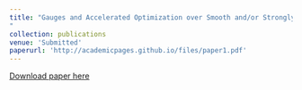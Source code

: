 ```yaml
---
title: "Gauges and Accelerated Optimization over Smooth and/or Strongly Convex Sets
"
collection: publications
venue: 'Submitted'
paperurl: 'http://academicpages.github.io/files/paper1.pdf'
---
```


[Download paper here](http://academicpages.github.io/files/paper1.pdf)
